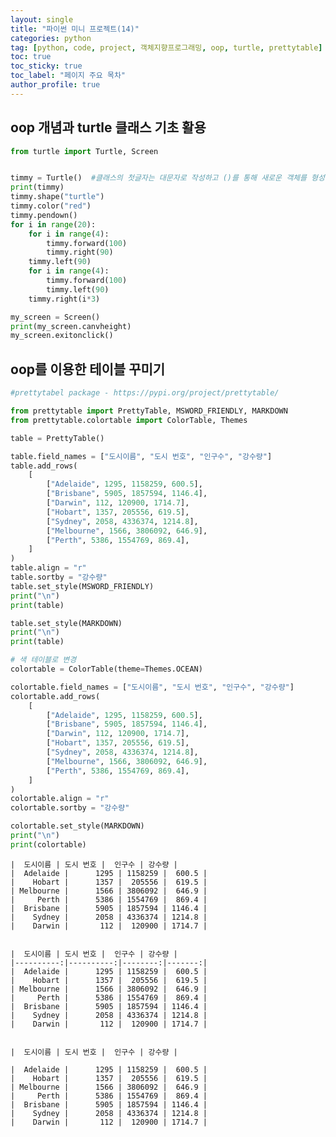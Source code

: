 ```yaml
---
layout: single
title: "파이썬 미니 프로젝트(14)"
categories: python
tag: [python, code, project, 객체지향프로그래밍, oop, turtle, prettytable]
toc: true
toc_sticky: true
toc_label: "페이지 주요 목차"
author_profile: true
---
```


## oop 개념과 turtle 클래스 기초 활용

```python
from turtle import Turtle, Screen


timmy = Turtle()  #클래스의 첫글자는 대문자로 작성하고 ()를 통해 새로운 객체를 형성
print(timmy)
timmy.shape("turtle")
timmy.color("red")
timmy.pendown()
for i in range(20):
    for i in range(4):
        timmy.forward(100)
        timmy.right(90)
    timmy.left(90)
    for i in range(4):
        timmy.forward(100)
        timmy.left(90)
    timmy.right(i*3)

my_screen = Screen()
print(my_screen.canvheight)
my_screen.exitonclick()

```

## oop를 이용한 테이블 꾸미기

```python
#prettytabel package - https://pypi.org/project/prettytable/

from prettytable import PrettyTable, MSWORD_FRIENDLY, MARKDOWN
from prettytable.colortable import ColorTable, Themes

table = PrettyTable()

table.field_names = ["도시이름", "도시 번호", "인구수", "강수량"]
table.add_rows(
    [
        ["Adelaide", 1295, 1158259, 600.5],
        ["Brisbane", 5905, 1857594, 1146.4],
        ["Darwin", 112, 120900, 1714.7],
        ["Hobart", 1357, 205556, 619.5],
        ["Sydney", 2058, 4336374, 1214.8],
        ["Melbourne", 1566, 3806092, 646.9],
        ["Perth", 5386, 1554769, 869.4],
    ]
)
table.align = "r"
table.sortby = "강수량"
table.set_style(MSWORD_FRIENDLY)
print("\n")
print(table)

table.set_style(MARKDOWN)
print("\n")
print(table)

# 색 테이블로 변경
colortable = ColorTable(theme=Themes.OCEAN)

colortable.field_names = ["도시이름", "도시 번호", "인구수", "강수량"]
colortable.add_rows(
    [
        ["Adelaide", 1295, 1158259, 600.5],
        ["Brisbane", 5905, 1857594, 1146.4],
        ["Darwin", 112, 120900, 1714.7],
        ["Hobart", 1357, 205556, 619.5],
        ["Sydney", 2058, 4336374, 1214.8],
        ["Melbourne", 1566, 3806092, 646.9],
        ["Perth", 5386, 1554769, 869.4],
    ]
)
colortable.align = "r"
colortable.sortby = "강수량"

colortable.set_style(MARKDOWN)
print("\n")
print(colortable)
```

    |  도시이름 | 도시 번호 |  인구수 | 강수량 |
    |  Adelaide |      1295 | 1158259 |  600.5 |
    |    Hobart |      1357 |  205556 |  619.5 |
    | Melbourne |      1566 | 3806092 |  646.9 |
    |     Perth |      5386 | 1554769 |  869.4 |
    |  Brisbane |      5905 | 1857594 | 1146.4 |
    |    Sydney |      2058 | 4336374 | 1214.8 |
    |    Darwin |       112 |  120900 | 1714.7 |


    |  도시이름 | 도시 번호 |  인구수 | 강수량 |
    |----------:|----------:|--------:|-------:|
    |  Adelaide |      1295 | 1158259 |  600.5 |
    |    Hobart |      1357 |  205556 |  619.5 |
    | Melbourne |      1566 | 3806092 |  646.9 |
    |     Perth |      5386 | 1554769 |  869.4 |
    |  Brisbane |      5905 | 1857594 | 1146.4 |
    |    Sydney |      2058 | 4336374 | 1214.8 |
    |    Darwin |       112 |  120900 | 1714.7 |


    |  도시이름 | 도시 번호 |  인구수 | 강수량 |

    |  Adelaide |      1295 | 1158259 |  600.5 |
    |    Hobart |      1357 |  205556 |  619.5 |
    | Melbourne |      1566 | 3806092 |  646.9 |
    |     Perth |      5386 | 1554769 |  869.4 |
    |  Brisbane |      5905 | 1857594 | 1146.4 |
    |    Sydney |      2058 | 4336374 | 1214.8 |
    |    Darwin |       112 |  120900 | 1714.7 |
